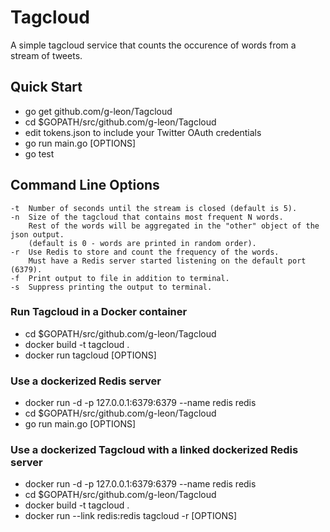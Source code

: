 # Tagcloud
A simple tagcloud service that counts the occurence of words from a stream of tweets.

## Quick Start
- go get github.com/g-leon/Tagcloud
- cd $GOPATH/src/github.com/g-leon/Tagcloud
- edit tokens.json to include your Twitter OAuth credentials
- go run main.go [OPTIONS]
- go test

## Command Line Options
```
-t  Number of seconds until the stream is closed (default is 5).
-n  Size of the tagcloud that contains most frequent N words. 
    Rest of the words will be aggregated in the "other" object of the json output.
    (default is 0 - words are printed in random order).
-r  Use Redis to store and count the frequency of the words.
    Must have a Redis server started listening on the default port (6379).
-f  Print output to file in addition to terminal.
-s  Suppress printing the output to terminal.
```

### Run Tagcloud in a Docker container 
- cd $GOPATH/src/github.com/g-leon/Tagcloud
- docker build -t tagcloud .
- docker run tagcloud [OPTIONS]

### Use a dockerized Redis server
- docker run -d -p 127.0.0.1:6379:6379 --name redis redis
- cd $GOPATH/src/github.com/g-leon/Tagcloud
- go run main.go [OPTIONS]

### Use a dockerized Tagcloud with a linked dockerized Redis server
- docker run -d -p 127.0.0.1:6379:6379 --name redis redis
- cd $GOPATH/src/github.com/g-leon/Tagcloud
- docker build -t tagcloud .
- docker run --link redis:redis tagcloud -r [OPTIONS]


